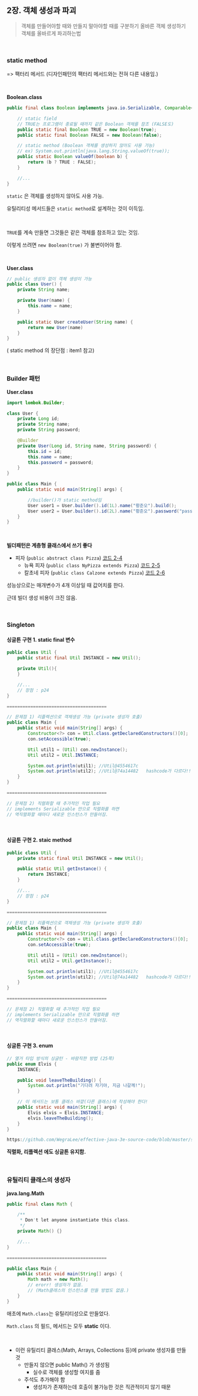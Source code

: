 
## 2장. 객체 생성과 파괴

>객체를 만들어야할 때와 만들지 말아야할 때를 구분하기
올바른 객체 생성하기
객체를 올바르게 파괴하는법

&nbsp;

### static method

=> 팩터리 메서드 (디자인패턴의 팩터리 메서드와는 전혀 다른 내용임.)

&nbsp;

**Boolean.class**
```java
public final class Boolean implements java.io.Serializable, Comparable<Boolean> {

    // static field
    // TRUE는 프로그램이 종료될 때까지 같은 Boolean 객체를 참조 (FALSE도)
    public static final Boolean TRUE = new Boolean(true); 
    public static final Boolean FALSE = new Boolean(false);

    // static method (Boolean 객체를 생성하지 않아도 사용 가능)
    // ex) System.out.println(java.lang.String.valueOf(true));
    public static Boolean valueOf(boolean b) {
        return (b ? TRUE : FALSE);
    }

    //...
}
```

`static` 은 객체를 생성하지 않아도 사용 가능.

유틸리티성 메서드들은 `static method`로 설계하는 것이 이득임.

&nbsp;

`TRUE`를 계속 만들면 그것들은 같은 객체를 참조하고 있는 것임.

이렇게 쓰려면 `new Boolean(true)` 가 불변이어야 함.

&nbsp;

**User.class**
```java
// public 생성자 없이 객체 생성이 가능
public class User() {
    private String name;

    private User(name) {
        this.name = name;
    }

    public static User createUser(String name) {
        return new User(name)
    }
}
```

( static method 의 장단점 : item1 참고)

&nbsp;
&nbsp;

### Builder 패턴

**User.class**
```java
import lombok.Builder;

class User {
    private Long id;
    private String name;
    private String password;

    @Builder
    private User(Long id, String name, String password) {
        this.id = id;
        this.name = name;
        this.password = password;
    }
}

public class Main {
    public static void main(String[] args) {

        //builder()가 static method임
        User user1 = User.builder().id(1L).name("황준오").build(); 
        User user2 = User.builder().id(2L).name("황준오").password("pass").build();
    }
}
```

&nbsp;

**빌더패턴은 계층형 클래스에서 쓰기 좋다**

- 피자 (`public abstract class Pizza`) [코드 2-4](https://github.com/WegraLee/effective-java-3e-source-code/blob/master/src/effectivejava/chapter2/item2/hierarchicalbuilder/Pizza.java)
    + 뉴욕 피자 (`public class NyPizza extends Pizza`) [코드 2-5](https://github.com/WegraLee/effective-java-3e-source-code/blob/master/src/effectivejava/chapter2/item2/hierarchicalbuilder/NyPizza.java)
    + 칼초네 피자 (`public class Calzone extends Pizza`) [코드 2-6](https://github.com/WegraLee/effective-java-3e-source-code/blob/master/src/effectivejava/chapter2/item2/hierarchicalbuilder/Calzone.java)

성능상으로는 매개변수가 4개 이상일 때 값어치를 한다.

근데 빌더 생성 비용이 크진 않음.

&nbsp;
&nbsp;

### Singleton

#### 싱글톤 구현 1. static final 변수

```java
public class Util {
    public static final Util INSTANCE = new Util();

    private Util(){
    }

    //...
    // 장점 : p24
}

======================================

// 문제점 1) 리플렉션으로 객체생성 가능 (private 생성자 호출)
public class Main {
    public static void main(String[] args) {
        Constructor<?> con = Util.class.getDeclaredConstructors()[0];
        con.setAccessible(true);

        Util util1 = (Util) con.newInstance();
        Util util2 = Util.INSTANCE;

        System.out.println(util1); //Util@4554617c
        System.out.println(util2); //Util@74a14482   hashcode가 다르다!!
    }
}

======================================

// 문제점 2) 직렬화할 때 추가적인 작업 필요
// implements Serializable 만으로 직렬화를 하면
// 역직렬화할 때마다 새로운 인스턴스가 만들어짐.
```

&nbsp;

#### 싱글톤 구현 2. staic method

```java
public class Util {
    private static final Util INSTANCE = new Util();

    public static Util getInstance() {
        return INSTANCE;
    }

    //...
    // 장점 : p24
}

======================================

// 문제점 1) 리플렉션으로 객체생성 가능 (private 생성자 호출)
public class Main {
    public static void main(String[] args) {
        Constructor<?> con = Util.class.getDeclaredConstructors()[0];
        con.setAccessible(true);

        Util util1 = (Util) con.newInstance();
        Util util2 = Util.getInstance();

        System.out.println(util1); //Util@4554617c
        System.out.println(util2); //Util@74a14482   hashcode가 다르다!!
    }
}

======================================

// 문제점 2) 직렬화할 때 추가적인 작업 필요
// implements Serializable 만으로 직렬화를 하면
// 역직렬화할 때마다 새로운 인스턴스가 만들어짐.
```

&nbsp;

#### 싱글톤 구현 3. enum

```java
// 열거 타입 방식의 싱글턴 - 바람직한 방법 (25쪽)
public enum Elvis {
    INSTANCE;

    public void leaveTheBuilding() {
        System.out.println("기다려 자기야, 지금 나갈께!");
    }

    // 이 메서드는 보통 클래스 바깥(다른 클래스)에 작성해야 한다!
    public static void main(String[] args) {
        Elvis elvis = Elvis.INSTANCE;
        elvis.leaveTheBuilding();
    }
}

https://github.com/WegraLee/effective-java-3e-source-code/blob/master/src/effectivejava/chapter2/item3/enumtype/Elvis.java
```

**직렬화, 리플렉션 에도 싱글톤 유지함.**

&nbsp;
&nbsp;

### 유틸리티 클래스의 생성자

**java.lang.Math**
```java
public final class Math {

    /**
     * Don't let anyone instantiate this class.
     */
    private Math() {}

    //...
}

======================================

public class Main {
    public static void main(String[] args) {
        Math math = new Math(); 
        // erorr! 생성자가 없음. 
        // (Math클래스의 인스턴스를 만들 방법도 없음.)
    }
}

```

애초에 `Math.class`는 유틸리티성으로 만들었다.

`Math.class` 의 필드, 메서드는 모두 **static** 이다.

&nbsp;

- 이런 유틸리티 클래스(Math, Arrays, Collections 등)에 private 생성자를 만들 것
    + 만들지 않으면 public Math() 가 생성됨
        * 실수로 객체를 생성할 여지를 줌
    + 주석도 추가해야 함
        * 생성자가 존재하는데 호출이 불가능한 것은 직관적이지 않기 때문

&nbsp;
&nbsp;



